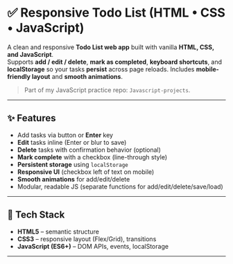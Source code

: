 # ✅ Responsive Todo List (HTML • CSS • JavaScript)

A clean and responsive **Todo List web app** built with vanilla **HTML, CSS, and JavaScript**.  
Supports **add / edit / delete**, **mark as completed**, **keyboard shortcuts**, and **localStorage** so your tasks **persist** across page reloads. Includes **mobile-friendly layout** and **smooth animations**.

> Part of my JavaScript practice repo: `Javascript-projects`.

---

## ✨ Features

- Add tasks via button or **Enter** key  
- **Edit** tasks inline (Enter or blur to save)  
- **Delete** tasks with confirmation behavior (optional)  
- **Mark complete** with a checkbox (line-through style)  
- **Persistent storage** using `localStorage`  
- **Responsive UI** (checkbox left of text on mobile)  
- **Smooth animations** for add/edit/delete  
- Modular, readable JS (separate functions for add/edit/delete/save/load)


---

## 🧩 Tech Stack

- **HTML5** – semantic structure  
- **CSS3** – responsive layout (Flex/Grid), transitions  
- **JavaScript (ES6+)** – DOM APIs, events, localStorage

---


